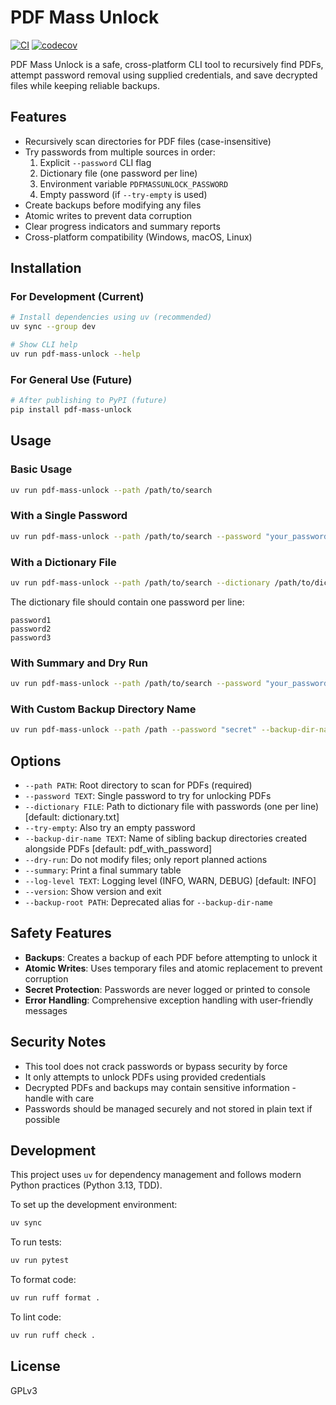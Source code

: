 # PDF Mass Unlock

[![CI](https://github.com/davibusanello/pdf-mass-unlock/actions/workflows/ci.yml/badge.svg?branch=main)](https://github.com/davibusanello/pdf-mass-unlock/actions/workflows/ci.yml?query=branch:main)
[![codecov](https://codecov.io/github/davibusanello/pdf-mass-unlock/graph/badge.svg?token=PKEJ9SBMDV)](https://codecov.io/github/davibusanello/pdf-mass-unlock)

PDF Mass Unlock is a safe, cross-platform CLI tool to recursively find PDFs, attempt password removal using supplied credentials, and save decrypted files while keeping reliable backups.

## Features

- Recursively scan directories for PDF files (case-insensitive)
- Try passwords from multiple sources in order:
  1. Explicit `--password` CLI flag
  2. Dictionary file (one password per line)
  3. Environment variable `PDFMASSUNLOCK_PASSWORD`
  4. Empty password (if `--try-empty` is used)
- Create backups before modifying any files
- Atomic writes to prevent data corruption
- Clear progress indicators and summary reports
- Cross-platform compatibility (Windows, macOS, Linux)

## Installation

### For Development (Current)
```bash
# Install dependencies using uv (recommended)
uv sync --group dev

# Show CLI help
uv run pdf-mass-unlock --help
```

### For General Use (Future)
```bash
# After publishing to PyPI (future)
pip install pdf-mass-unlock
```

## Usage

### Basic Usage

```bash
uv run pdf-mass-unlock --path /path/to/search
```

### With a Single Password

```bash
uv run pdf-mass-unlock --path /path/to/search --password "your_password"
```

### With a Dictionary File

```bash
uv run pdf-mass-unlock --path /path/to/search --dictionary /path/to/dictionary.txt
```

The dictionary file should contain one password per line:
```
password1
password2
password3
```

### With Summary and Dry Run

```bash
uv run pdf-mass-unlock --path /path/to/search --password "your_password" --summary --dry-run
```

### With Custom Backup Directory Name

```bash
uv run pdf-mass-unlock --path /path --password "secret" --backup-dir-name backups --summary
```

## Options

- `--path PATH`: Root directory to scan for PDFs (required)
- `--password TEXT`: Single password to try for unlocking PDFs
- `--dictionary FILE`: Path to dictionary file with passwords (one per line) [default: dictionary.txt]
- `--try-empty`: Also try an empty password
- `--backup-dir-name TEXT`: Name of sibling backup directories created alongside PDFs [default: pdf_with_password]
- `--dry-run`: Do not modify files; only report planned actions
- `--summary`: Print a final summary table
- `--log-level TEXT`: Logging level (INFO, WARN, DEBUG) [default: INFO]
- `--version`: Show version and exit
- `--backup-root PATH`: Deprecated alias for `--backup-dir-name`

## Safety Features

- **Backups**: Creates a backup of each PDF before attempting to unlock it
- **Atomic Writes**: Uses temporary files and atomic replacement to prevent corruption
- **Secret Protection**: Passwords are never logged or printed to console
- **Error Handling**: Comprehensive exception handling with user-friendly messages

## Security Notes

- This tool does not crack passwords or bypass security by force
- It only attempts to unlock PDFs using provided credentials
- Decrypted PDFs and backups may contain sensitive information - handle with care
- Passwords should be managed securely and not stored in plain text if possible

## Development

This project uses `uv` for dependency management and follows modern Python practices (Python 3.13, TDD).

To set up the development environment:

```bash
uv sync
```

To run tests:

```bash
uv run pytest
```

To format code:

```bash
uv run ruff format .
```

To lint code:

```bash
uv run ruff check .
```

## License

GPLv3
